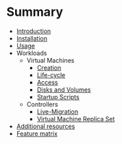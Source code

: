 # Summary

* [Introduction](README.md)
* [Installation](installation.md)
* [Usage](usage.md)
* Workloads
  * Virtual Machines
    * [Creation](vm-creation.md)
    * [Life-cycle](vm-life-cycle.md)
    * [Access](access.md)
    * [Disks and Volumes](disks-and-volumes.md)
    * [Startup Scripts](startup-scripts.md)
  * Controllers
    * [Live-Migration](live-migration.md)
    * [Virtual Machine Replica Set](replicaset.md)
* [Additional resources](additional-resources.md)
* [Feature matrix](feature-matrix.md)
